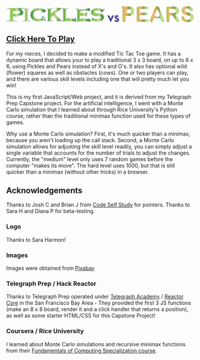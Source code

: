 ![Pickles vs. Pears!](images/picklesPearsLogo/picklespearsfinal2.png?raw=true "Pickles vs. Pears!")
## [Click Here To Play](https://datadaveshin.github.io/webgames/)
For my nieces, I decided to make a modified Tic Tac Toe game. It has a dynamic board that allows your to play a traditional 3 x 3 board, on up to 6 x 6, using Pickles and Pears instead of X's and O's. It also has optional wild (flower) squares as well as obstacles (cows). One or two players can play, and there are various skill levels including one that will pretty much let you win!

This is my first JavaScript/Web project, and it is derived from my Telegraph Prep Capstone project. For the artificial intelligence, I went with a Monte Carlo simulation that I learned about through Rice University's Python course, rather than the traditional minimax function used for these types of games.

Why use a Monte Carlo simulation? First, it's much quicker than a minimax, because you aren't loading up the call stack. Second, a Monte Carlo simulation allows for adjusting the skill level readily, you can simply adjust a single variable that accounts for the number of trials to adjust the changes. Currently, the "medium" level only uses 7 random games before the computer "makes its move". The hard level uses 1000, but that is still quicker than a minimax (without other tricks) in a browser.

## Acknowledgements
Thanks to Josh C and Brian J from [Code Self Study](http://www.codeselfstudy.com) for pointers. Thanks to Sara H and Diana P for beta-testing.

### Logo
Thanks to Sara Harmon!

### Images
Images were obtained from [Pixabay](http://www.pixabay.com)

### Telegraph Prep / Hack Reactor
Thanks to Telegraph Prep operated under [Telegraph Academy](http://getcoding.hackreactor.com/telegraph-academy/) / [Reactor Core](http://www.hackreactor.com/) in the San Francisco Bay Area - They provided the first 3 JS functions (make an 8 x 8 board, render it and a click handler that returns a position), as well as some starter HTML/CSS for this Capstone Project!

### Coursera / Rice University
I learned about Monte Carlo simulations and recursive minimax functions from their [Fundamentals of Computing Specialization course](https://www.coursera.org/specializations/computer-fundamentals).

